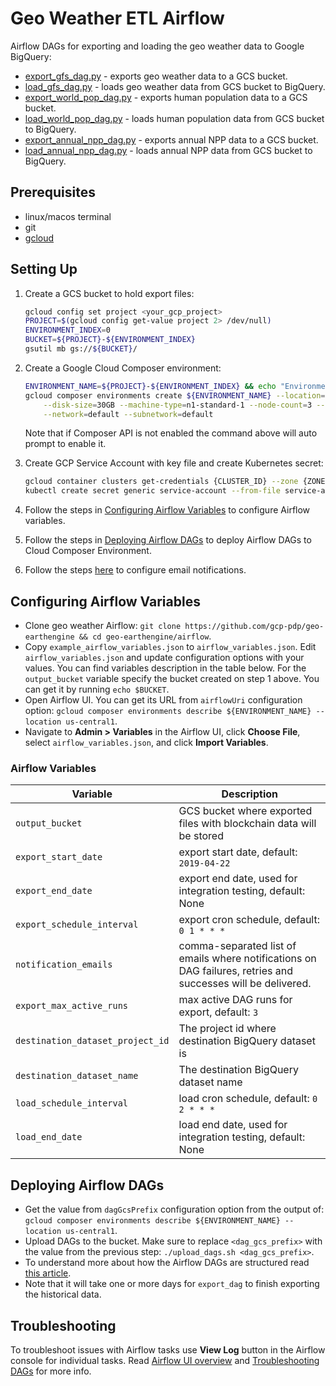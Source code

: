 # Geo Weather ETL Airflow

Airflow DAGs for exporting and loading the geo weather data to Google BigQuery:

- [export_gfs_dag.py](dags/export_gfs_dag.py) - exports geo weather data to a GCS bucket.
- [load_gfs_dag.py](dags/load_gfs_dag.py) - loads geo weather data from GCS bucket to BigQuery.
- [export_world_pop_dag.py](dags/export_world_pop_dag.py) - exports human population data to a GCS bucket.
- [load_world_pop_dag.py](dags/load_gfs_dag.py) - loads human population data from GCS bucket to BigQuery.
- [export_annual_npp_dag.py](dags/export_annual_npp_dag.py) - exports annual NPP data to a GCS bucket.
- [load_annual_npp_dag.py](dags/load_annual_npp_dag.py) - loads annual NPP data from GCS bucket to BigQuery.

## Prerequisites

* linux/macos terminal 
* git
* [gcloud](https://cloud.google.com/sdk/install)

## Setting Up

1. Create a GCS bucket to hold export files:

    ```bash
    gcloud config set project <your_gcp_project>
    PROJECT=$(gcloud config get-value project 2> /dev/null)
    ENVIRONMENT_INDEX=0
    BUCKET=${PROJECT}-${ENVIRONMENT_INDEX}
    gsutil mb gs://${BUCKET}/
    ```

2. Create a Google Cloud Composer environment:

    ```bash
    ENVIRONMENT_NAME=${PROJECT}-${ENVIRONMENT_INDEX} && echo "Environment name is ${ENVIRONMENT_NAME}"
    gcloud composer environments create ${ENVIRONMENT_NAME} --location=us-central1 --zone=us-central1-a \
        --disk-size=30GB --machine-type=n1-standard-1 --node-count=3 --python-version=3 --image-version=composer-1.16.5-airflow-1.10.14 \
        --network=default --subnetwork=default    
    ```
   
    Note that if Composer API is not enabled the command above will auto prompt to enable it.
    
3. Create GCP Service Account with key file and create Kubernetes secret:
    ```bash
    gcloud container clusters get-credentials {CLUSTER_ID} --zone {ZONE} --project ${PROJECT}
    kubectl create secret generic service-account --from-file service-account.json={SERVICE_ACCOUNT_KEY.json} 
    ```

4. Follow the steps in [Configuring Airflow Variables](#configuring-airflow-variables) to configure Airflow variables.
    
5. Follow the steps in [Deploying Airflow DAGs](#deploying-airflow-dags) 
to deploy Airflow DAGs to Cloud Composer Environment.
 
6. Follow the steps [here](https://cloud.google.com/composer/docs/how-to/managing/creating#notification) 
to configure email notifications.

## Configuring Airflow Variables

- Clone geo weather Airflow: `git clone https://github.com/gcp-pdp/geo-earthengine && cd geo-earthengine/airflow`.
- Copy `example_airflow_variables.json` to `airflow_variables.json`. 
  Edit `airflow_variables.json` and update configuration options with your values. 
  You can find variables description in the table below. For the `output_bucket` variable 
  specify the bucket created on step 1 above. You can get it by running `echo $BUCKET`.
- Open Airflow UI. You can get its URL from `airflowUri` configuration option: 
  `gcloud composer environments describe ${ENVIRONMENT_NAME} --location us-central1`.
- Navigate to **Admin > Variables** in the Airflow UI, click **Choose File**, select `airflow_variables.json`, 
  and click **Import Variables**.
  
### Airflow Variables

| Variable | Description |
|---|---|
| `output_bucket` | GCS bucket where exported files with blockchain data will be stored |
| `export_start_date` | export start date, default: `2019-04-22` |
| `export_end_date` | export end date, used for integration testing, default: None |
| `export_schedule_interval` | export cron schedule, default: `0 1 * * *` |
| `notification_emails` | comma-separated list of emails where notifications on DAG failures, retries and successes will be delivered. |
| `export_max_active_runs` | max active DAG runs for export, default: `3` |
| `destination_dataset_project_id` | The project id where destination BigQuery dataset is |
| `destination_dataset_name` | The destination BigQuery dataset name |
| `load_schedule_interval` | load cron schedule, default: `0 2 * * *` |
| `load_end_date` | load end date, used for integration testing, default: None |
  
## Deploying Airflow DAGs

- Get the value from `dagGcsPrefix` configuration option from the output of:
  `gcloud composer environments describe ${ENVIRONMENT_NAME} --location us-central1`.
- Upload DAGs to the bucket. Make sure to replace `<dag_gcs_prefix>` with the value from the previous step:
  `./upload_dags.sh <dag_gcs_prefix>`.
- To understand more about how the Airflow DAGs are structured 
  read [this article](https://cloud.google.com/blog/products/data-analytics/ethereum-bigquery-how-we-built-dataset).
- Note that it will take one or more days for `export_dag` to finish exporting the historical data.

## Troubleshooting

To troubleshoot issues with Airflow tasks use **View Log** button in the Airflow console for individual tasks.
Read [Airflow UI overview](https://airflow.apache.org/docs/stable/ui.html) and 
[Troubleshooting DAGs](https://cloud.google.com/composer/docs/how-to/using/troubleshooting-dags) for more info. 
